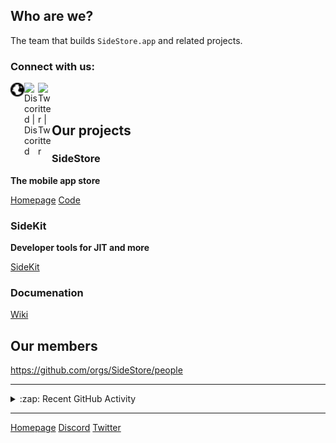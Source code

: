 <!-- 
Docs: How to use GitHub README and actions to auto-generate embedded content.
https://github.com/anuraghazra/github-readme-stats
https://www.youtube.com/watch?v=n6d4KHSKqGk
https://github.com/rahuldkjain/github-profile-readme-generator
 -->

## Who are we?

The team that builds `SideStore.app` and related projects.

### Connect with us:

<!--
[![Website](https://img.shields.io/website?label=sidestore.io&style=for-the-badge&url=https://sidestore.io)](https://sidestore.io)
[![Twitter Follow](https://img.shields.io/twitter/follow/sidestore_io?color=1DA1F2&logo=twitter&style=for-the-badge)](https://twitter.com/intent/follow?original_referer=https%3A%2F%2Fgithub.com%2Fsidestore&screen_name=sidestore)
[![GitHub Followers](https://img.shields.io/github/followers/sidestore?style=for-the-badge)]()
[![GitHub Sponsors](https://img.shields.io/github/sponsors/sidestore?style=for-the-badge
)]() 
-->

[<img align="left" alt="sidestore.io" width="22px" src="https://raw.githubusercontent.com/iconic/open-iconic/master/svg/globe.svg" />][website]
[<img align="left" alt="Discord | Discord" width="22px" src="https://cdn.jsdelivr.net/npm/simple-icons@v3/icons/discord.svg" />][discord]
[<img align="left" alt="Twitter | Twitter" width="22px" src="https://cdn.jsdelivr.net/npm/simple-icons@v3/icons/twitter.svg" />][twitter]

<br />
<br />

## Our projects

### SideStore

__The mobile app store__

[Homepage][website]
[Code][git.sidestore]

### SideKit

__Developer tools for JIT and more__

[SideKit][git.sidekit]

### Documenation

[Wiki][wiki]

## Our members

https://github.com/orgs/SideStore/people

---

<details>
  <summary>:zap: Recent GitHub Activity</summary>

<!--START_SECTION:activity-->
1. 🗣 Commented on [#324](https://github.com/SideStore/SideStore/issues/324) in [SideStore/SideStore](https://github.com/SideStore/SideStore)
2. 🗣 Commented on [#241](https://github.com/SideStore/SideStore/issues/241) in [SideStore/SideStore](https://github.com/SideStore/SideStore)
3. 🗣 Commented on [#241](https://github.com/SideStore/SideStore/issues/241) in [SideStore/SideStore](https://github.com/SideStore/SideStore)
4. 🗣 Commented on [#241](https://github.com/SideStore/SideStore/issues/241) in [SideStore/SideStore](https://github.com/SideStore/SideStore)
5. 🗣 Commented on [#241](https://github.com/SideStore/SideStore/issues/241) in [SideStore/SideStore](https://github.com/SideStore/SideStore)
6. 🗣 Commented on [#358](https://github.com/SideStore/SideStore/issues/358) in [SideStore/SideStore](https://github.com/SideStore/SideStore)
7. 🗣 Commented on [#358](https://github.com/SideStore/SideStore/issues/358) in [SideStore/SideStore](https://github.com/SideStore/SideStore)
8. 🗣 Commented on [#358](https://github.com/SideStore/SideStore/issues/358) in [SideStore/SideStore](https://github.com/SideStore/SideStore)
9. 🗣 Commented on [#358](https://github.com/SideStore/SideStore/issues/358) in [SideStore/SideStore](https://github.com/SideStore/SideStore)
10. ❗️ Closed issue [#358](https://github.com/SideStore/SideStore/issues/358) in [SideStore/SideStore](https://github.com/SideStore/SideStore)
11. 🗣 Commented on [#358](https://github.com/SideStore/SideStore/issues/358) in [SideStore/SideStore](https://github.com/SideStore/SideStore)
12. ❗️ Opened issue [#358](https://github.com/SideStore/SideStore/issues/358) in [SideStore/SideStore](https://github.com/SideStore/SideStore)
13. 🗣 Commented on [#357](https://github.com/SideStore/SideStore/issues/357) in [SideStore/SideStore](https://github.com/SideStore/SideStore)
14. 🗣 Commented on [#357](https://github.com/SideStore/SideStore/issues/357) in [SideStore/SideStore](https://github.com/SideStore/SideStore)
15. ❗️ Closed issue [#357](https://github.com/SideStore/SideStore/issues/357) in [SideStore/SideStore](https://github.com/SideStore/SideStore)
16. 🗣 Commented on [#357](https://github.com/SideStore/SideStore/issues/357) in [SideStore/SideStore](https://github.com/SideStore/SideStore)
17. ❗️ Opened issue [#357](https://github.com/SideStore/SideStore/issues/357) in [SideStore/SideStore](https://github.com/SideStore/SideStore)
18. ❗️ Closed issue [#355](https://github.com/SideStore/SideStore/issues/355) in [SideStore/SideStore](https://github.com/SideStore/SideStore)
19. 🗣 Commented on [#355](https://github.com/SideStore/SideStore/issues/355) in [SideStore/SideStore](https://github.com/SideStore/SideStore)
20. 🗣 Commented on [#356](https://github.com/SideStore/SideStore/issues/356) in [SideStore/SideStore](https://github.com/SideStore/SideStore)
<!--END_SECTION:activity-->

</details>

---

[Homepage][patreon] [Discord][discord] [Twitter][twitter]

<!--
- [Patreon][patreon]
- [OpenCollective][opencollective]
- [YouTube][youtube]
-->

[website]: https://sidestore.io
[wiki]: https://wiki.sidestore.io
[twitter]: https://twitter.com/sidestore_io
[discord]: https://discord.gg/CacsuuzsBq
[youtube]: https://youtube.com/TODO
[patreon]: https://www.patreon.com/SideStore
[opencollective]: https://opencollective.com/TODO
[git.sidestore]: https://github.com/SideStore/SideStore/
[git.sidekit]: https://github.com/SideStore/SideKit


